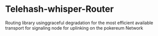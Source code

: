 # Telehash-whisper-Router
 Routing library usinggraceful degradation for the most efficient available transport for signaling node for uplinking on the pokereum Network

